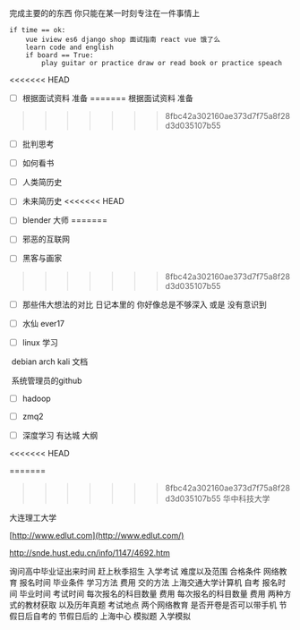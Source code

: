 完成主要的的东西 你只能在某一时刻专注在一件事情上

```
if time == ok:
    vue iview es6 django shop 面试指南 react vue 饿了么
    learn code and english
    if board == True:
        play guitar or practice draw or read book or practice speach

```
<<<<<<< HEAD
- [ ] 根据面试资料   准备
=======
根据面试资料   准备









>>>>>>> 8fbc42a302160ae373d7f75a8f28d3d035107b55
- [ ] 批判思考
- [ ] 如何看书
- [ ] 人类简历史
- [ ] 未来简历史
<<<<<<< HEAD
- [ ] blender 大师
=======
- [ ] 邪恶的互联网
- [ ] 黑客与画家







>>>>>>> 8fbc42a302160ae373d7f75a8f28d3d035107b55
- [ ] 那些伟大想法的对比 日记本里的     你好像总是不够深入 或是 没有意识到
- [ ] 水仙 ever17


- [ ] linux 学习

​	 debian arch kali 文档

​	 系统管理员的github

- [ ] hadoop

- [ ] zmq2
- [ ] 深度学习 有达城 大纲

<<<<<<< HEAD


=======
>>>>>>> 8fbc42a302160ae373d7f75a8f28d3d035107b55
华中科技大学 

大连理工大学

[http://www.edlut.com](http://www.edlut.com/)

<http://snde.hust.edu.cn/info/1147/4692.htm>

询问高中毕业证出来时间
赶上秋季招生
入学考试 难度以及范围 合格条件
网络教育 报名时间 毕业条件 学习方法 费用 交的方法
上海交通大学计算机 自考
报名时间 毕业时间 考试时间 每次报名的科目数量 费用
每次报名的科目数量 费用
 两种方式的教材获取 以及历年真题 考试地点
两个网络教育
是否开卷是否可以带手机
节假日后自考的
节假日后的 上海中心
模拟题  入学模拟
